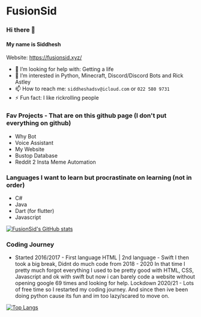 # FusionSid

### Hi there 👋

#### My name is Siddhesh

Website: https://fusionsid.xyz/

- 🤔 I’m looking for help with: Getting a life
- 👀 I’m interested in Python, Minecraft, Discord/Discord Bots and Rick Astley
- 📫 How to reach me: ```siddheshadsv@icloud.com``` or ```022 580 9731```
- ⚡ Fun fact: I like rickrolling people

### Fav Projects - That are on this github page (I don't put everything on github)
- Why Bot
- Voice Assistant
- My Website
- Bustop Database
- Reddit 2 Insta Meme Automation


### Languages I want to learn but procrastinate on learning (not in order)
- C#
- Java
- Dart (for flutter)
- Javascript

[![FusionSid's GitHub stats](https://github-readme-stats.vercel.app/api?username=FusionSid)](https://github.com/anuraghazra/github-readme-stats)

### Coding Journey
- Started 2016/2017 - First language HTML | 2nd language - Swift
I then took a big break, Didnt do much code from 2018 - 2020
In that time I pretty much forgot everything
I used to be pretty good with HTML, CSS, Javascript and ok with swift but now i can barely code a website without opening google 69 times and looking for help.
Lockdown 2020/21 - Lots of free time so I restarted my coding journey.
And since then ive been doing python cause its fun and im too lazy/scared to move on.

[![Top Langs](https://github-readme-stats.vercel.app/api/top-langs/?username=FusionSid&layout=compact)](https://github.com/anuraghazra/github-readme-stats)
